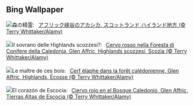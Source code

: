 ## Bing Wallpaper
![](https://www.bing.com/th?id=OHR.RedStag_JA-JP3676294833_UHD.jpg&w=1000)森の精霊:&nbsp;&ensp;[アフリック峡谷のアカシカ, スコットランド ハイランド地方 (© Terry Whittaker/Alamy)](https://www.bing.com/th?id=OHR.RedStag_JA-JP3676294833_UHD.jpg)
<br><br/>
![](https://www.bing.com/th?id=OHR.RedStag_IT-IT8661593020_UHD.jpg&w=1000)Il sovrano delle Highlands scozzesi?:&nbsp;&ensp;[Cervo rosso nella Foresta di Conifere della Caledonia, Glen Affric, Highlands scozzesi, Scozia (© Terry Whittaker/Alamy)](https://www.bing.com/th?id=OHR.RedStag_IT-IT8661593020_UHD.jpg)
<br><br/>
![](https://www.bing.com/th?id=OHR.RedStag_FR-FR3460398465_UHD.jpg&w=1000)Le maître de ces bois:&nbsp;&ensp;[Cerf élaphe dans la forêt calédonienne, Glen Affric, Highlands, Écosse (© Terry Whittaker/Alamy)](https://www.bing.com/th?id=OHR.RedStag_FR-FR3460398465_UHD.jpg)
<br><br/>
![](https://www.bing.com/th?id=OHR.RedStag_ES-ES1306068439_UHD.jpg&w=1000)El corazón de Escocia:&nbsp;&ensp;[Ciervo rojo en el Bosque Caledonio, Glen Affric, Tierras Altas de Escocia (© Terry Whittaker/Alamy)](https://www.bing.com/th?id=OHR.RedStag_ES-ES1306068439_UHD.jpg)
<br><br/>
